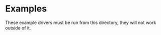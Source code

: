 # Examples
These example drivers must be run from this directory, they will not work outside of it.
